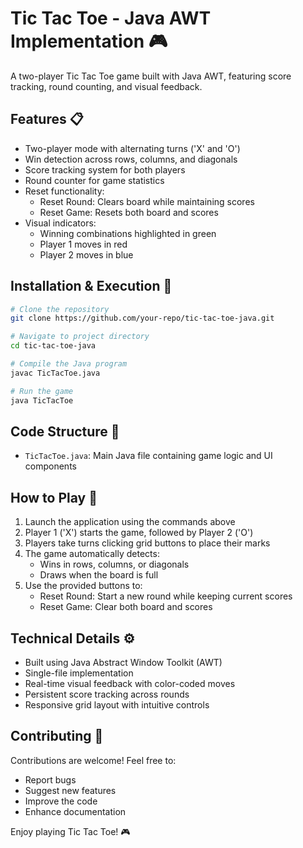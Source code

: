# Tic Tac Toe - Java AWT Implementation 🎮
A two-player Tic Tac Toe game built with Java AWT, featuring score tracking, round counting, and visual feedback.

## Features 📋
- Two-player mode with alternating turns ('X' and 'O')
- Win detection across rows, columns, and diagonals
- Score tracking system for both players
- Round counter for game statistics
- Reset functionality:
  * Reset Round: Clears board while maintaining scores
  * Reset Game: Resets both board and scores
- Visual indicators:
  * Winning combinations highlighted in green
  * Player 1 moves in red
  * Player 2 moves in blue

## Installation & Execution 🚀
```bash
# Clone the repository
git clone https://github.com/your-repo/tic-tac-toe-java.git

# Navigate to project directory
cd tic-tac-toe-java

# Compile the Java program
javac TicTacToe.java

# Run the game
java TicTacToe
```

## Code Structure 📁
- `TicTacToe.java`: Main Java file containing game logic and UI components

## How to Play 🎯
1. Launch the application using the commands above
2. Player 1 ('X') starts the game, followed by Player 2 ('O')
3. Players take turns clicking grid buttons to place their marks
4. The game automatically detects:
   - Wins in rows, columns, or diagonals
   - Draws when the board is full
5. Use the provided buttons to:
   - Reset Round: Start a new round while keeping current scores
   - Reset Game: Clear both board and scores

## Technical Details ⚙️
- Built using Java Abstract Window Toolkit (AWT)
- Single-file implementation
- Real-time visual feedback with color-coded moves
- Persistent score tracking across rounds
- Responsive grid layout with intuitive controls


## Contributing 🤝
Contributions are welcome! Feel free to:
- Report bugs
- Suggest new features
- Improve the code
- Enhance documentation



Enjoy playing Tic Tac Toe! 🎮
